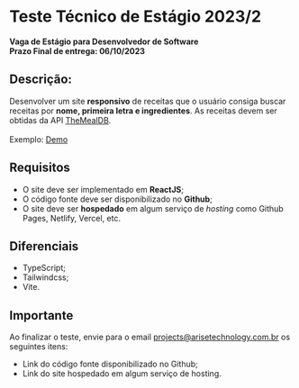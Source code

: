 # Teste Técnico de Estágio 2023/2
**Vaga de Estágio para Desenvolvedor de Software**
<br />
**Prazo Final de entrega: 06/10/2023**

## **Descrição:**

Desenvolver um site **responsivo** de receitas que o usuário consiga buscar receitas por **nome, primeira letra e ingredientes**. As receitas devem ser obtidas da API [TheMealDB](https://www.themealdb.com/api.php).
<br /><br />
Exemplo: [Demo](https://teste-site-de-receitas.vercel.app/)


## Requisitos

- O site deve ser implementado em **ReactJS**;
- O código fonte deve ser disponibilizado no **Github**;
- O site deve ser **hospedado** em algum serviço de *hosting* como Github Pages, Netlify, Vercel, etc.

## Diferenciais
- TypeScript;
- Tailwindcss;
- Vite.

## Importante
Ao finalizar o teste, envie para o email projects@arisetechnology.com.br os seguintes itens:
- Link do código fonte disponibilizado no Github;
- Link do site hospedado em algum serviço de hosting.
